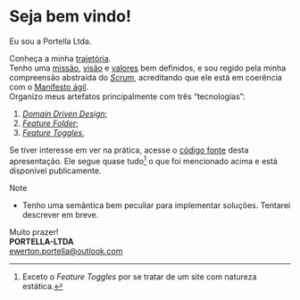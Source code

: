 # Seja bem vindo!

Eu sou a Portella Ltda.

Conheça a minha [trajetória](trajetoria/README.md).\
Tenho uma [missão](missao/README.md), [visão](visao/README.md) e [valores](valor/README.md) bem definidos, e sou regido pela minha compreensão abstraída do [*Scrum*](scrum/README.md), acreditando que ele está em coerência com o [Manifesto ágil](agile-manifesto/README.md).\
Organizo meus artefatos principalmente com três “tecnologias”:
1. [*Domain Driven Design*](domain-driven-design/README.md);
1. [*Feature Folder*](feature-folder/README.md);
1. [*Feature Toggles*](feature-toggles/README.md),

Se tiver interesse em ver na prática, acesse o [código fonte](https://github.com/eportella/PORTELLA-LTDA/tree/main/apresentacao) desta apresentação. Ele segue quase tudo[^1] o que foi mencionado acima e está disponível publicamente.

>[!NOTE]
>
>- Tenho uma semântica bem peculiar para implementar soluções. Tentarei descrever em breve.

Muito prazer!\
**PORTELLA-LTDA**\
[ewerton.portella@outlook.com](mailto:ewerton.portella@outlook.com)

[^1]: Exceto o *Feature Toggles* por se tratar de um site com natureza estática.


<script>
    (function blockquote(){
        const format = () => {
            document.querySelectorAll('blockquote p').forEach(p =>{
                if(p.textContent === '[!NOTE]')
                {
                    p.textContent = ''
                    p.style.display = 'flex'
                    p.style.alignItems = 'center'
                    p.style.columnGap = '0.4em'
                    const ns = "http://www.w3.org/2000/svg"

                    const note = document.createElementNS(ns, "svg")
                    note.setAttribute("viewBox", "0 0 16 16")
                    note.setAttribute("version", "1.1")
                    note.setAttribute("width", "16")
                    note.setAttribute("height", "16")
                    note.setAttribute("aria-hidden", "true")

                    const path = document.createElementNS(ns, "path")
                    path.setAttribute("d", "M0 8a8 8 0 1 1 16 0A8 8 0 0 1 0 8Zm8-6.5a6.5 6.5 0 1 0 0 13 6.5 6.5 0 0 0 0-13ZM6.5 7.75A.75.75 0 0 1 7.25 7h1a.75.75 0 0 1 .75.75v2.75h.25a.75.75 0 0 1 0 1.5h-2a.75.75 0 0 1 0-1.5h.25v-2h-.25a.75.75 0 0 1-.75-.75ZM8 6a1 1 0 1 1 0-2 1 1 0 0 1 0 2Z")

                    note.appendChild(path)
                    p.appendChild(note)
                    p.append('Note')
                }
            })
        };
        format();
    })()
</script>